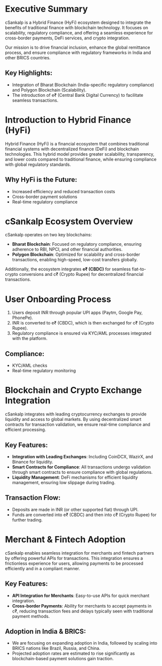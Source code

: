 # Executive Summary

cSankalp is a Hybrid Finance (HyFi) ecosystem designed to integrate the benefits of traditional finance with blockchain technology. It focuses on scalability, regulatory compliance, and offering a seamless experience for cross-border payments, DeFi services, and crypto integration.

Our mission is to drive financial inclusion, enhance the global remittance process, and ensure compliance with regulatory frameworks in India and other BRICS countries.

## Key Highlights:
- Integration of Bharat Blockchain (India-specific regulatory compliance) and Polygon Blockchain (Scalability).
- The introduction of e₹ (Central Bank Digital Currency) to facilitate seamless transactions.
# Introduction to Hybrid Finance (HyFi)

Hybrid Finance (HyFi) is a financial ecosystem that combines traditional financial systems with decentralized finance (DeFi) and blockchain technologies. This hybrid model provides greater scalability, transparency, and lower costs compared to traditional finance, while ensuring compliance with global regulatory standards.

## Why HyFi is the Future:
- Increased efficiency and reduced transaction costs
- Cross-border payment solutions
- Real-time regulatory compliance
# cSankalp Ecosystem Overview

cSankalp operates on two key blockchains:
- **Bharat Blockchain**: Focused on regulatory compliance, ensuring adherence to RBI, NPCI, and other financial authorities.
- **Polygon Blockchain**: Optimized for scalability and cross-border transactions, enabling high-speed, low-cost transfers globally.

Additionally, the ecosystem integrates **e₹ (CBDC)** for seamless fiat-to-crypto conversions and c₹ (Crypto Rupee) for decentralized financial transactions.
# User Onboarding Process

1. Users deposit INR through popular UPI apps (Paytm, Google Pay, PhonePe).
2. INR is converted to e₹ (CBDC), which is then exchanged for c₹ (Crypto Rupee).
3. Regulatory compliance is ensured via KYC/AML processes integrated with the platform.

## Compliance:
- KYC/AML checks
- Real-time regulatory monitoring
# Blockchain and Crypto Exchange Integration

cSankalp integrates with leading cryptocurrency exchanges to provide liquidity and access to global markets. By using decentralized smart contracts for transaction validation, we ensure real-time compliance and efficient processing.

## Key Features:
- **Integration with Leading Exchanges**: Including CoinDCX, WazirX, and Binance for liquidity.
- **Smart Contracts for Compliance**: All transactions undergo validation through smart contracts to ensure compliance with global regulations.
- **Liquidity Management**: DeFi mechanisms for efficient liquidity management, ensuring low slippage during trading.

## Transaction Flow:
- Deposits are made in INR (or other supported fiat) through UPI.
- Funds are converted into e₹ (CBDC) and then into c₹ (Crypto Rupee) for further trading.
# Merchant & Fintech Adoption

cSankalp enables seamless integration for merchants and fintech partners by offering powerful APIs for transactions. This integration ensures a frictionless experience for users, allowing payments to be processed efficiently and in a compliant manner.

## Key Features:
- **API Integration for Merchants**: Easy-to-use APIs for quick merchant integration.
- **Cross-border Payments**: Ability for merchants to accept payments in c₹, reducing transaction fees and delays typically seen with traditional payment methods.

## Adoption in India & BRICS:
- We are focusing on expanding adoption in India, followed by scaling into BRICS nations like Brazil, Russia, and China.
- Projected adoption rates are estimated to rise significantly as blockchain-based payment solutions gain traction.
